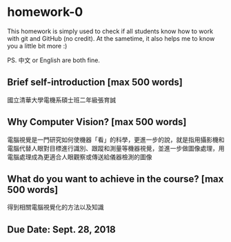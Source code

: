 # homework-0
This homework is simply used to check if all students know how to work with git and GitHub (no credit).
At the sametime, it also helps me to know you a little bit more :)

PS. 中文 or English are both fine.

## Brief self-introduction [max 500 words]
國立清華大學電機系碩士班二年級張育誠
## Why Computer Vision? [max 500 words]
電腦視覺是一門研究如何使機器「看」的科學，更進一步的說，就是指用攝影機和電腦代替人眼對目標進行識別、跟蹤和測量等機器視覺，並進一步做圖像處理，用電腦處理成為更適合人眼觀察或傳送給儀器檢測的圖像
## What do you want to achieve in the course? [max 500 words]
得到相關電腦視覺化的方法以及知識
## Due Date: Sept. 28, 2018
